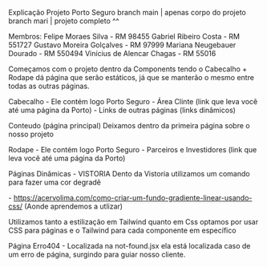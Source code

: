 Explicação Projeto Porto Seguro
    branch main | apenas corpo do projeto 
    branch mari | projeto completo ^^ 

Membros: 
Felipe Moraes Silva - RM 98455
Gabriel Ribeiro Costa - RM 551727
Gustavo Moreira Golçalves - RM 97999
Mariana Neugebauer Dourado - RM 550494
Vinícius de Alencar Chagas - RM 55016

Começamos com o projeto dentro da Components tendo o Cabecalho + Rodape dá página
que serão estáticos, já que se manterão o mesmo entre todas as outras páginas. 

Cabecalho 
    - Ele contém logo Porto Seguro 
    - Área Clinte (link que leva você até uma página da Porto)
    - Links de outras páginas (links dinâmicos)

Conteudo (página principal)
    Deixamos dentro da primeira página sobre o nosso projeto

Rodape
    - Ele contém logo Porto Seguro 
    - Parceiros e Investidores (link que leva você até uma página da Porto)

Páginas Dinâmicas
    - VISTORIA 
Dento da Vistoria utilizamos um comando para fazer uma cor degradê
    <div id="lin_grad"></div> 
    - https://acervolima.com/como-criar-um-fundo-gradiente-linear-usando-css/ (Aonde aprendemos a utlizar)

Utilizamos tanto a estilização em Tailwind quanto em Css
optamos por usar CSS para páginas e o Tailwind para cada componente em específico



Página Erro404 
    - Localizada na not-found.jsx ela está localizada caso de um erro de página, surgindo para guiar nosso cliente. 

